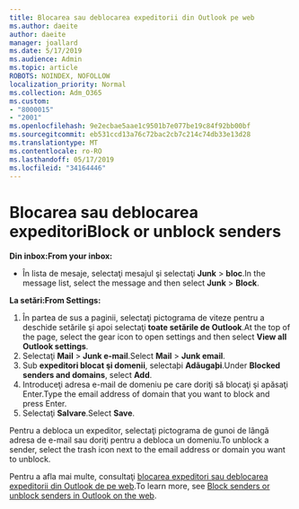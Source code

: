```yaml
---
title: Blocarea sau deblocarea expeditorii din Outlook pe web
ms.author: daeite
author: daeite
manager: joallard
ms.date: 5/17/2019
ms.audience: Admin
ms.topic: article
ROBOTS: NOINDEX, NOFOLLOW
localization_priority: Normal
ms.collection: Adm_O365
ms.custom:
- "8000015"
- "2001"
ms.openlocfilehash: 9e2ecbae5aae1c9501b7e077be19c84f92bb00bf
ms.sourcegitcommit: eb531ccd13a76c72bac2cb7c214c74db33e13d28
ms.translationtype: MT
ms.contentlocale: ro-RO
ms.lasthandoff: 05/17/2019
ms.locfileid: "34164446"
---
```

# <a name="block-or-unblock-senders"></a><span data-ttu-id="24571-102">Blocarea sau deblocarea expeditori</span><span class="sxs-lookup"><span data-stu-id="24571-102">Block or unblock senders</span></span>

<span data-ttu-id="24571-103">**Din inbox:**</span><span class="sxs-lookup"><span data-stu-id="24571-103">**From your inbox:**</span></span>

- <span data-ttu-id="24571-104">În lista de mesaje, selectaţi mesajul şi selectaţi **Junk** > **bloc**.</span><span class="sxs-lookup"><span data-stu-id="24571-104">In the message list, select the message and then select **Junk** > **Block**.</span></span>

<span data-ttu-id="24571-105">**La setări:**</span><span class="sxs-lookup"><span data-stu-id="24571-105">**From Settings:**</span></span>

1. <span data-ttu-id="24571-106">În partea de sus a paginii, selectaţi pictograma de viteze pentru a deschide setările şi apoi selectaţi **toate setările de Outlook**.</span><span class="sxs-lookup"><span data-stu-id="24571-106">At the top of the page, select the gear icon to open settings and then select **View all Outlook settings**.</span></span>
2. <span data-ttu-id="24571-107">Selectaţi **Mail** > **Junk e-mail**.</span><span class="sxs-lookup"><span data-stu-id="24571-107">Select **Mail** > **Junk email**.</span></span>
3. <span data-ttu-id="24571-108">Sub **expeditori blocat şi domenii**, selectaþi **Adãugaþi**.</span><span class="sxs-lookup"><span data-stu-id="24571-108">Under **Blocked senders and domains**, select **Add**.</span></span>
4. <span data-ttu-id="24571-109">Introduceţi adresa e-mail de domeniu pe care doriţi să blocaţi şi apăsaţi Enter.</span><span class="sxs-lookup"><span data-stu-id="24571-109">Type the email address of domain that you want to block and press Enter.</span></span>
5. <span data-ttu-id="24571-110">Selectaţi **Salvare**.</span><span class="sxs-lookup"><span data-stu-id="24571-110">Select **Save**.</span></span>

<span data-ttu-id="24571-111">Pentru a debloca un expeditor, selectaţi pictograma de gunoi de lângă adresa de e-mail sau doriţi pentru a debloca un domeniu.</span><span class="sxs-lookup"><span data-stu-id="24571-111">To unblock a sender, select the trash icon next to the email address or domain you want to unblock.</span></span>

<span data-ttu-id="24571-112">Pentru a afla mai multe, consultaţi [blocarea expeditori sau deblocarea expeditorii din Outlook de pe web](https://support.office.com/article/9bf812d4-6995-4d19-901a-76d6e26939b0).</span><span class="sxs-lookup"><span data-stu-id="24571-112">To learn more, see [Block senders or unblock senders in Outlook on the web](https://support.office.com/article/9bf812d4-6995-4d19-901a-76d6e26939b0).</span></span>